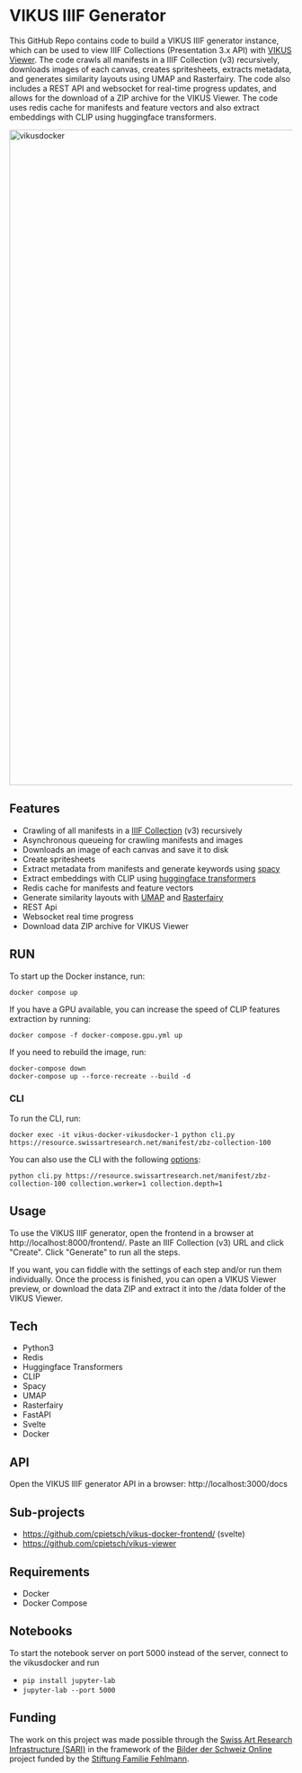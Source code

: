 # VIKUS IIIF Generator
This GitHub Repo contains code to build a VIKUS IIIF generator instance, which can be used to view IIIF Collections (Presentation 3.x API) with [VIKUS Viewer](https://github.com/cpietsch/vikus-viewer). The code crawls all manifests in a IIIF Collection (v3) recursively, downloads images of each canvas, creates spritesheets, extracts metadata, and generates similarity layouts using UMAP and Rasterfairy. The code also includes a REST API and websocket for real-time progress updates, and allows for the download of a ZIP archive for the VIKUS Viewer. The code uses redis cache for manifests and feature vectors and also extract embeddings with CLIP using huggingface transformers.

<img width="1166" alt="vikusdocker" src="https://user-images.githubusercontent.com/129529/186490880-1dffef6b-ba03-479c-985d-d32941d440b7.png">


## Features

- Crawling of all manifests in a [IIIF Collection](https://iiif.io/api/presentation/3.0/) (v3) recursively
- Asynchronous queueing for crawling manifests and images
- Downloads an image of each canvas and save it to disk
- Create spritesheets
- Extract metadata from manifests and generate keywords using [spacy](https://spacy.io/models/xx)
- Extract embeddings with CLIP using [huggingface transformers](https://huggingface.co/docs/transformers/model_doc/clip)
- Redis cache for manifests and feature vectors
- Generate similarity layouts with [UMAP](https://umap-learn.readthedocs.io/en/latest/) and [Rasterfairy](https://github.com/Quasimondo/RasterFairy)
- REST Api
- Websocket real time progress
- Download data ZIP archive for VIKUS Viewer

## RUN

To start up the Docker instance, run:

```
docker compose up
```

If you have a GPU available, you can increase the speed of CLIP features extraction by running:

```
docker compose -f docker-compose.gpu.yml up
```

If you need to rebuild the image, run:

```
docker-compose down
docker-compose up --force-recreate --build -d
```

### CLI

To run the CLI, run:

```
docker exec -it vikus-docker-vikusdocker-1 python cli.py https://resource.swissartresearch.net/manifest/zbz-collection-100
```
You can also use the CLI with the following [options](https://github.com/cpietsch/vikus-docker/blob/main/scripts/files/defaults.json):

```
python cli.py https://resource.swissartresearch.net/manifest/zbz-collection-100 collection.worker=1 collection.depth=1
```

## Usage

To use the VIKUS IIIF generator, open the frontend in a browser at http://localhost:8000/frontend/. Paste an IIIF Collection (v3) URL and click "Create". Click "Generate" to run all the steps.

If you want, you can fiddle with the settings of each step and/or run them individually. Once the process is finished, you can open a VIKUS Viewer preview, or download the data ZIP and extract it into the /data folder of the VIKUS Viewer.

## Tech
- Python3
- Redis
- Huggingface Transformers
- CLIP
- Spacy
- UMAP
- Rasterfairy
- FastAPI
- Svelte
- Docker

## API
Open the VIKUS IIIF generator API in a browser:
http://localhost:3000/docs


## Sub-projects
- https://github.com/cpietsch/vikus-docker-frontend/ (svelte)
- https://github.com/cpietsch/vikus-viewer

## Requirements
- Docker
- Docker Compose

## Notebooks
To start the notebook server on port 5000 instead of the server, connect to the vikusdocker and run
- `pip install jupyter-lab`
- `jupyter-lab --port 5000`

## Funding
The work on this project was made possible through the [Swiss Art Research Infrastructure (SARI)](https://swissartresearch.net/) in the framework of the [Bilder der Schweiz Online](https://bso.swissartresearch.net) project funded by the [Stiftung Familie Fehlmann](https://stiftung-familie-fehlmann.ch/).
